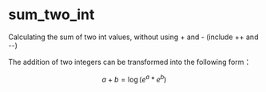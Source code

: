 # sum_two_int
 Calculating the sum of two int values, without using + and - (include ++ and --)

 The addition of two integers can be transformed into the following form：
 
  ```math
  a + b = \log(e^a * e^b)
  ```
